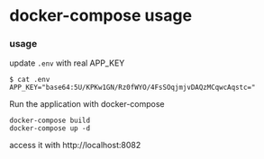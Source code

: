 # docker-compose usage

### usage

update `.env` with real APP_KEY

```
$ cat .env
APP_KEY="base64:5U/KPKw1GN/Rz0fWYO/4FsSOqjmjvDAQzMCqwcAqstc="
```

Run the application with docker-compose

```
docker-compose build
docker-compose up -d
```

access it with http://localhost:8082
